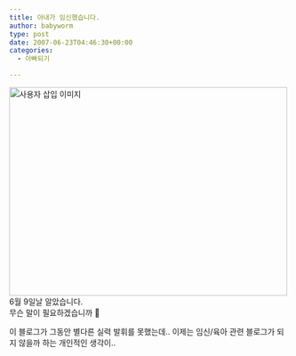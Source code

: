 ```yaml
---
title: 아내가 임신했습니다.
author: babyworm
type: post
date: 2007-06-23T04:46:30+00:00
categories:
  - 아빠되기

---
```

<img loading="lazy" decoding="async" src="https://i0.wp.com/babyworm.net/wordpress/wp-content/uploads/1/ck0.JPG?resize=500%2C375" class="aligncenter" width="500" height="375" alt="사용자 삽입 이미지" data-recalc-dims="1" /><br>
6월 9일날 알았습니다.<br>
무슨 말이 필요하겠습니까 🙂

이 블로그가 그동안 별다른 실력 발휘를 못했는데.. 이제는 임신/육아 관련 블로그가 되지 않을까 하는 개인적인 생각이..
